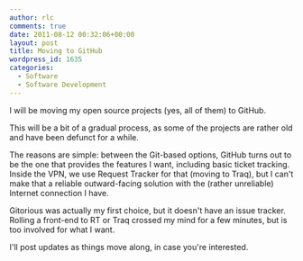 ```yaml
---
author: rlc
comments: true
date: 2011-08-12 00:32:06+00:00
layout: post
title: Moving to GitHub
wordpress_id: 1635
categories:
  - Software
  - Software Development
---
```


I will be moving my open source projects (yes, all of them) to GitHub.

<!--more-->

This will be a bit of a gradual process, as some of the projects are rather old and have been defunct for a while.

The reasons are simple: between the Git-based options, GitHub turns out to be the one that provides the features I want, including basic ticket tracking. Inside the VPN, we use Request Tracker for that (moving to Traq), but I can't make that a reliable outward-facing solution with the (rather unreliable) Internet connection I have.

Gitorious was actually my first choice, but it doesn't have an issue tracker. Rolling a front-end to RT or Traq crossed my mind for a few minutes, but is too involved for what I want.

I'll post updates as things move along, in case you're interested.
